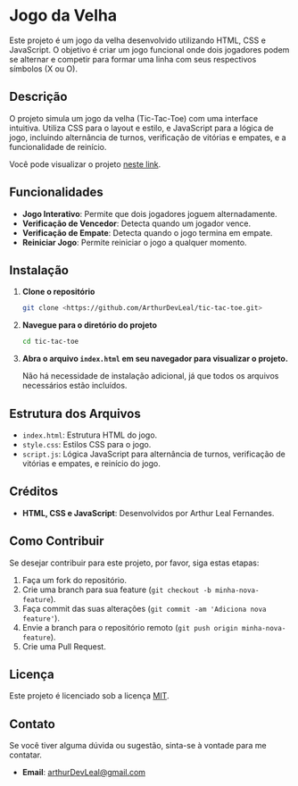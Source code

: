 # Jogo da Velha

Este projeto é um jogo da velha desenvolvido utilizando HTML, CSS e JavaScript. O objetivo é criar um jogo funcional onde dois jogadores podem se alternar e competir para formar uma linha com seus respectivos símbolos (X ou O).

## Descrição

O projeto simula um jogo da velha (Tic-Tac-Toe) com uma interface intuitiva. Utiliza CSS para o layout e estilo, e JavaScript para a lógica de jogo, incluindo alternância de turnos, verificação de vitórias e empates, e a funcionalidade de reinício.

Você pode visualizar o projeto <a href="https://arthurdevleal.github.io/tic-tac-toe/" target="_blank">neste link</a>.

## Funcionalidades

- **Jogo Interativo**: Permite que dois jogadores joguem alternadamente.
- **Verificação de Vencedor**: Detecta quando um jogador vence.
- **Verificação de Empate**: Detecta quando o jogo termina em empate.
- **Reiniciar Jogo**: Permite reiniciar o jogo a qualquer momento.

## Instalação

1. **Clone o repositório**
   ```bash
   git clone <https://github.com/ArthurDevLeal/tic-tac-toe.git>
   ```

2. **Navegue para o diretório do projeto**
   ```bash
   cd tic-tac-toe
   ```

3. **Abra o arquivo `index.html` em seu navegador para visualizar o projeto.**

   Não há necessidade de instalação adicional, já que todos os arquivos necessários estão incluídos.

## Estrutura dos Arquivos

- `index.html`: Estrutura HTML do jogo.
- `style.css`: Estilos CSS para o jogo.
- `script.js`: Lógica JavaScript para alternância de turnos, verificação de vitórias e empates, e reinício do jogo.

## Créditos

- **HTML, CSS e JavaScript**: Desenvolvidos por Arthur Leal Fernandes.

## Como Contribuir

Se desejar contribuir para este projeto, por favor, siga estas etapas:

1. Faça um fork do repositório.
2. Crie uma branch para sua feature (`git checkout -b minha-nova-feature`).
3. Faça commit das suas alterações (`git commit -am 'Adiciona nova feature'`).
4. Envie a branch para o repositório remoto (`git push origin minha-nova-feature`).
5. Crie uma Pull Request.

## Licença

Este projeto é licenciado sob a licença [MIT](LICENSE).

## Contato

Se você tiver alguma dúvida ou sugestão, sinta-se à vontade para me contatar.

- **Email**: arthurDevLeal@gmail.com